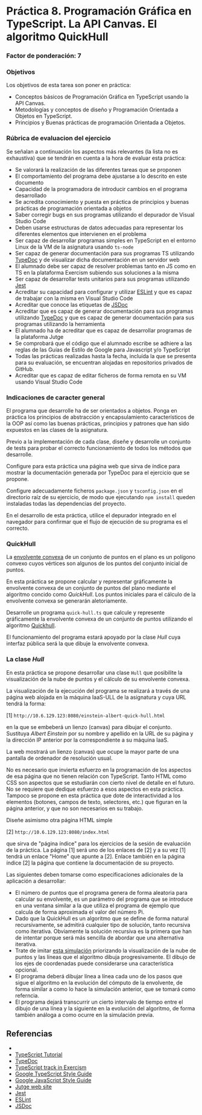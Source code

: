 # Práctica 8. Programación Gráfica en TypeScript. La API Canvas. El algoritmo QuickHull
### Factor de ponderación: 7

### Objetivos
Los objetivos de esta tarea son poner en práctica:
* Conceptos básicos de Programación Gráfica en TypeScript usando la API Canvas.
* Metodologías y conceptos de diseño y Programación Orientada a Objetos en TypeScript.
* Principios y Buenas prácticas de programación Orientada a Objetos.

### Rúbrica de evaluacion del ejercicio
Se señalan a continuación los aspectos más relevantes (la lista no es exhaustiva)
que se tendrán en cuenta a la hora de evaluar esta práctica:
* Se valorará la realización de las diferentes tareas que se proponen
* El comportamiento del programa debe ajustarse a lo descrito en este documento
* Capacidad de la programadora de introducir cambios en el programa desarrollado
* Se acredita conocimiento y puesta en práctica de principios y buenas prácticas de programación orientada a objetos
* Saber corregir bugs en sus programas utilizando el depurador de Visual Studio Code
* Deben usarse estructuras de datos adecuadas para representar los diferentes elementos que intervienen en el problema
* Ser capaz de desarrollar programas simples en TypeScript en el entorno Linux de la VM de la asignatura usando
  `ts-node`
* Ser capaz de generar documentación para sus programas TS utilizando
  [TypeDoc](https://typedoc.org/)
  y de visualizar dicha documentación en un servidor web
* El alumnado debe ser capaz de resolver problemas tanto en JS como en TS en la plataforma Exercism subiendo sus soluciones a la misma
* Ser capaz de desarrollar tests unitarios para sus programas utilizando
  [Jest](https://jestjs.io/)
* Acreditar su capacidad para configurar y utilizar 
  [ESLint](https://eslint.org/)
y que es capaz de trabajar con la misma en Visual Studio Code
* Acreditar que conoce las etiquetas de 
  [JSDoc](https://jsdoc.app/)
* Acreditar que es capaz de generar documentación para sus programas utilizando
  [TypeDoc](https://typedoc.org/)
y que es capaz de generar documentación para sus programas utilizando la herramienta
* El alumnado ha de acreditar que es capaz de desarrollar programas de la plataforma Jutge
* Se comprobará que el código que el alumnado escribe se adhiere a las reglas de las Guías de Estilo de Google
  para Javascript y/o TypeScript
* Todas las prácticas realizadas hasta la fecha, incluída la que se presenta para su evaluación, se encuentran alojadas en repositorios privados de GitHub.
* Acreditar que es capaz de editar ficheros de forma remota en su VM usando Visual Studio Code

### Indicaciones de caracter general

El programa que desarrolle ha de ser orientados a objetos.
Ponga en práctica los principios de abstracción y encapsulamiento característicos 
de la OOP así como las buenas prácticas, principios y patrones que han sido expuestos en las clases de la asignatura.

Previo a la implementación de cada clase, diseñe y desarrolle un conjunto de tests para probar el correcto
funcionamiento de todos los métodos que desarrolle.

Configure para esta práctica una página web que sirva de índice para mostrar la documentación generada por
TypeDoc para el ejercicio que se propone.

Configure adecuadamente ficheros `package.json` y `tsconfig.json` en el directorio raíz de su ejercicio, 
de modo que ejecutando `npm install` queden instaladas todas las dependencias del proyecto.

En el desarrollo de esta práctica, utilice el depurador integrado en el navegador para confirmar que el flujo
de ejecución de su programa es el correcto.


### QuickHull

La 
[envolvente convexa](https://en.wikipedia.org/wiki/Convex_hull) 
de un conjunto de puntos en el plano es un polígono convexo cuyos 
vértices son algunos de los puntos del conjunto inicial de puntos.

En esta práctica se propone calcular y representar gráficamente la envolvente convexa de un conjunto 
de puntos del plano mediante el algoritmo concido como *QuickHull*.
Los puntos iniciales para el cálculo de la envolvente convexa se generarán aletoriamente.

Desarrolle un programa `quick-hull.ts` que calcule y represente gráficamente la
envolvente convexa de un conjunto de puntos utilizando el algoritmo 
[Quickhull](https://en.wikipedia.org/wiki/Quickhull).

El funcionamiento del programa estará apoyado por la clase *Hull* cuya interfaz pública será la que
dibuje la envolvente convexa.

### La clase *Hull*
En esta práctica se propone desarrollar una clase `Hull` 
que posibilite la visualización de la nube de puntos y el cálculo de su envolvente convexa.

La visualización de la ejecución del programa se realizará a través de una página web alojada
en la máquina IaaS-ULL de la asignatura y cuya URL tendrá la forma:

[1] `http://10.6.129.123:8080/einstein-albert-quick-hull.html`

en la que se embeberá un lienzo (canvas) para dibujar el conjunto.
Sustituya *Albert Einstein* por su nombre y apellido en la URL de su página
y la dirección IP anterior por la correspondiente a su máquina IaaS.

La web mostrará un lienzo (canvas) que ocupe la mayor parte de una pantalla de ordenador de resolución usual.

No es necesario que invierta esfuerzo en la programación de los aspectos de esa página que no tienen relación
con TypeScript. 
Tanto HTML como CSS son aspectos que se estudiarán con cierto nivel de detalle en el futuro. 
No se requiere que dedique esfuerzo a esos aspectos en esta práctica.
Tampoco se propone en esta práctica que dote de interactividad a los elementos (botones, campos de texto,
selectores, etc.) que figuran en la página anterior, y que no son necesarios en su trabajo.

Diseñe asimismo otra página HTML simple 

[2] `http://10.6.129.123:8080/index.html`

que sirva de "página índice" para los ejercicios de la sesión de evaluación de la práctica.
La página [1] será uno de los enlaces de [2] y a su vez [1] tendrá un enlace "Home" que apunte a [2].
Enlace también en la página índice [2] la página que contiene la documentación de su proyecto.


Las siguientes deben tomarse como especificaciones adicionales de la aplicación a desarrollar:

* El número de puntos que el programa genera de forma aleatoria para calcular su
  envolvente, es un parámetro del programa que se introduce en una ventana similar a la que
	utiliza el programa de ejemplo que calcula de forma aproximada el valor del número Pi.
* Dado que la QuickHull es un algoritmo que se define de forma natural recursivamente, se admitirá cualquier tipo de solución, 
  tanto recursiva como iterativa. 
  Obviamente la solución recursiva es la primera que han de intentar porque será más sencilla de abordar que una alternativa iterativa.  
* Trate de imitar 
  [esta simulación](https://en.wikipedia.org/wiki/Quickhull#/media/File:Animation_depicting_the_quickhull_algorithm.gif) 
  priorizando la visualización de la nube de puntos y las líneas que el algoritmo dibuja progresivamente. 
  El dibujo de los ejes de coordenadas puede considerarse una característica opcional.
* El programa deberá dibujar línea a línea cada uno de los pasos que sigue el algoritmo en la evolución
  del cómputo de la envolvente, de forma similar a como lo hace la simulación anterior, que se tomará como
  referncia.
* El programa dejará transcurrir un cierto intervalo de tiempo entre el dibujo de una línea y la siguiente
  en la evolución del algoritmo, de forma también análoga a como ocurre en la simulación previa.




## Referencias
* 
* [TypeScript Tutorial](https://www.typescripttutorial.net/)
* [TypeDoc](https://typedoc.org/)
* [TypeScript track in Exercism](https://exercism.org/tracks/typescript)
* [Google TypeScript Style Guide](https://google.github.io/styleguide/tsguide.html)
* [Google JavaScript Style Guide](https://google.github.io/styleguide/jsguide.html)
* [Jutge web site](https://jutge.org/)
* [Jest](https://jestjs.io/)
* [ESLint](https://eslint.org/)
* [JSDoc](https://jsdoc.app/)
